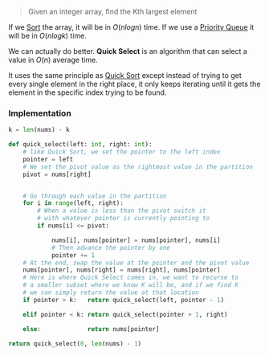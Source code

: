 >Given an integer array, find the Kth largest element

If we [Sort](Quick%20Sort.md) the array, it will be in $O(nlogn)$ time.
If we use a [Priority Queue](../Data%20Structures/Heaps.md) it will be in $O(nlogk)$ time.

We can actually do better. **Quick Select** is an algorithm that can select a value in $O(n)$ average time. 

It uses the same principle as [Quick Sort](Quick%20Sort.md) except instead of trying to get every single element in the right place, it only keeps iterating until it gets the element in the specific index trying to be found.

### Implementation

```python
k = len(nums) - k

def quick_select(left: int, right: int):
	# like Quick Sort, we set the pointer to the left index
	pointer = left
	# We set the pivot value as the rightmost value in the partition
	pivot = nums[right]


	# Go through each value in the partition
	for i in range(left, right):
		# When a value is less than the pivot switch it
		# with whatever pointer is currently pointing to
		if nums[i] <= pivot:

			nums[i], nums[pointer] = nums[pointer], nums[i]
			# Then advance the pointer by one
			pointer += 1
	# At the end, swap the value at the pointer and the pivot value
	nums[pointer], nums[right] = nums[right], nums[pointer]
	# Here is where Quick Select comes in, we want to recurse to
	# a smaller subset where we know K will be, and if we find K
	# we can simply return the value at that location
	if pointer > k:   return quick_select(left, pointer - 1)

	elif pointer < k: return quick_select(pointer + 1, right)

	else:             return nums[pointer]

return quick_select(0, len(nums) - 1)
```
